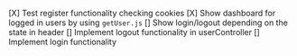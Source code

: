 [X] Test register functionality checking cookies
[X] Show dashboard for logged in users by using `getUser.js`
[] Show login/logout depending on the state in header
[] Implement logout functionality in userController
[] Implement login functionality
